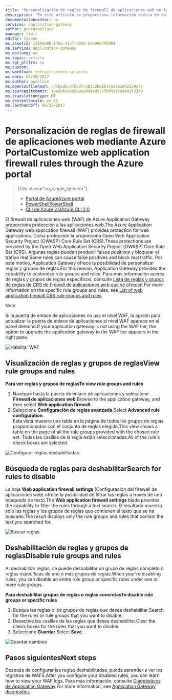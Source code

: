 ```yaml
---
title: "Personalización de reglas de firewall de aplicaciones web en Azure Application Gateway (Azure Portal) | Microsoft Docs"
description: "En este artículo se proporciona información acerca de cómo personalizar reglas de firewall de aplicaciones web en Application Gateway con Azure Portal."
documentationcenter: na
services: application-gateway
author: georgewallace
manager: timlt
editor: tysonn
ms.assetid: 1159500b-17ba-41e7-88d6-b96986795084
ms.service: application-gateway
ms.devlang: na
ms.topic: article
ms.tgt_pltfrm: na
ms.custom: 
ms.workload: infrastructure-services
ms.date: 03/28/2017
ms.author: gwallace
ms.openlocfilehash: cdcbadbc3765dfc583c26e1b1453863d421c9a72
ms.sourcegitcommit: 18ad9bc049589c8e44ed277f8f43dcaa483f3339
ms.translationtype: MT
ms.contentlocale: es-ES
ms.lasthandoff: 08/29/2017
---
```

# <a name="customize-web-application-firewall-rules-through-the-azure-portal"></a><span data-ttu-id="01198-103">Personalización de reglas de firewall de aplicaciones web mediante Azure Portal</span><span class="sxs-lookup"><span data-stu-id="01198-103">Customize web application firewall rules through the Azure portal</span></span>

> [!div class="op_single_selector"]
> * [<span data-ttu-id="01198-104">Portal de Azure</span><span class="sxs-lookup"><span data-stu-id="01198-104">Azure portal</span></span>](application-gateway-customize-waf-rules-portal.md)
> * [<span data-ttu-id="01198-105">PowerShell</span><span class="sxs-lookup"><span data-stu-id="01198-105">PowerShell</span></span>](application-gateway-customize-waf-rules-powershell.md)
> * [<span data-ttu-id="01198-106">CLI de Azure 2.0</span><span class="sxs-lookup"><span data-stu-id="01198-106">Azure CLI 2.0</span></span>](application-gateway-customize-waf-rules-cli.md)

<span data-ttu-id="01198-107">El firewall de aplicaciones web (WAF) de Azure Application Gateway proporciona protección a las aplicaciones web.</span><span class="sxs-lookup"><span data-stu-id="01198-107">The Azure Application Gateway web application firewall (WAF) provides protection for web applications.</span></span> <span data-ttu-id="01198-108">Dicha protección la proporciona Open Web Application Security Project (OWASP) Core Rule Set (CRS).</span><span class="sxs-lookup"><span data-stu-id="01198-108">These protections are provided by the Open Web Application Security Project (OWASP) Core Rule Set (CRS).</span></span> <span data-ttu-id="01198-109">Algunas reglas pueden producir falsos positivos y bloquear el tráfico real.</span><span class="sxs-lookup"><span data-stu-id="01198-109">Some rules can cause false positives and block real traffic.</span></span> <span data-ttu-id="01198-110">Por este motivo, Application Gateway ofrece la posibilidad de personalizar reglas y grupos de reglas.</span><span class="sxs-lookup"><span data-stu-id="01198-110">For this reason, Application Gateway provides the capability to customize rule groups and rules.</span></span> <span data-ttu-id="01198-111">Para más información acerca de reglas y grupos de reglas específicos, consulte [Lista de reglas y grupos de reglas de CRS de firewall de aplicaciones web que se ofrecen](application-gateway-crs-rulegroups-rules.md).</span><span class="sxs-lookup"><span data-stu-id="01198-111">For more information on the specific rule groups and rules, see [List of web application firewall CRS rule groups and rules](application-gateway-crs-rulegroups-rules.md).</span></span>

>[!NOTE]
> <span data-ttu-id="01198-112">Si la puerta de enlace de aplicaciones no usa el nivel WAF, la opción para actualizar la puerta de enlace de aplicaciones al nivel WAF aparece en el panel derecho.</span><span class="sxs-lookup"><span data-stu-id="01198-112">If your application gateway is not using the WAF tier, the option to upgrade the application gateway to the WAF tier appears in the right pane.</span></span> 

![Habilitar WAF][fig1]

## <a name="view-rule-groups-and-rules"></a><span data-ttu-id="01198-114">Visualización de reglas y grupos de reglas</span><span class="sxs-lookup"><span data-stu-id="01198-114">View rule groups and rules</span></span>

<span data-ttu-id="01198-115">**Para ver reglas y grupos de reglas**</span><span class="sxs-lookup"><span data-stu-id="01198-115">**To view rule groups and rules**</span></span>
   1. <span data-ttu-id="01198-116">Navegue hasta la puerta de enlace de aplicaciones y seleccione **Firewall de aplicaciones web**.</span><span class="sxs-lookup"><span data-stu-id="01198-116">Browse to the application gateway, and then select **Web application firewall**.</span></span>  
   2. <span data-ttu-id="01198-117">Seleccione **Configuración de reglas avanzada**.</span><span class="sxs-lookup"><span data-stu-id="01198-117">Select **Advanced rule configuration**.</span></span>  
   <span data-ttu-id="01198-118">Esta vista muestra una tabla en la página de todos los grupos de reglas proporcionados con el conjunto de reglas elegido.</span><span class="sxs-lookup"><span data-stu-id="01198-118">This view shows a table on the page of all the rule groups provided with the chosen rule set.</span></span> <span data-ttu-id="01198-119">Todas las casillas de la regla están seleccionadas.</span><span class="sxs-lookup"><span data-stu-id="01198-119">All of the rule's check boxes are selected.</span></span>

![Configurar reglas deshabilitadas][1]

## <a name="search-for-rules-to-disable"></a><span data-ttu-id="01198-121">Búsqueda de reglas para deshabilitar</span><span class="sxs-lookup"><span data-stu-id="01198-121">Search for rules to disable</span></span>

<span data-ttu-id="01198-122">La hoja **Web application firewall settings** (Configuración del firewall de aplicaciones web) ofrece la posibilidad de filtrar las reglas a través de una búsqueda de texto.</span><span class="sxs-lookup"><span data-stu-id="01198-122">The **Web application firewall settings** blade provides the capability to filter the rules through a text search.</span></span> <span data-ttu-id="01198-123">El resultado muestra solo las reglas y los grupos de reglas que contienen el texto que se ha buscado.</span><span class="sxs-lookup"><span data-stu-id="01198-123">The result displays only the rule groups and rules that contain the text you searched for.</span></span>

![Buscar reglas][2]

## <a name="disable-rule-groups-and-rules"></a><span data-ttu-id="01198-125">Deshabilitación de reglas y grupos de reglas</span><span class="sxs-lookup"><span data-stu-id="01198-125">Disable rule groups and rules</span></span>

<span data-ttu-id="01198-126">Al deshabilitar reglas, se puede deshabilitar un grupo de reglas completo o reglas específicas de uno o más grupos de reglas.</span><span class="sxs-lookup"><span data-stu-id="01198-126">When your're disabling rules, you can disable an entire rule group or specific rules under one or more rule groups.</span></span> 

<span data-ttu-id="01198-127">**Para deshabilitar grupos de reglas o reglas concretas**</span><span class="sxs-lookup"><span data-stu-id="01198-127">**To disable rule groups or specific rules**</span></span>

   1. <span data-ttu-id="01198-128">Busque las reglas o los grupos de reglas que desea deshabilitar.</span><span class="sxs-lookup"><span data-stu-id="01198-128">Search for the rules or rule groups that you want to disable.</span></span>
   2. <span data-ttu-id="01198-129">Desactive las casillas de las reglas que desea deshabilitar.</span><span class="sxs-lookup"><span data-stu-id="01198-129">Clear the check boxes for the rules that you want to disable.</span></span> 
   2. <span data-ttu-id="01198-130">Seleccione **Guardar**.</span><span class="sxs-lookup"><span data-stu-id="01198-130">Select **Save**.</span></span> 

![Guardar cambios][3]

## <a name="next-steps"></a><span data-ttu-id="01198-132">Pasos siguientes</span><span class="sxs-lookup"><span data-stu-id="01198-132">Next steps</span></span>

<span data-ttu-id="01198-133">Después de configurar las reglas deshabilitadas, puede aprender a ver los registros de WAFS.</span><span class="sxs-lookup"><span data-stu-id="01198-133">After you configure your disabled rules, you can learn how to view your WAF logs.</span></span> <span data-ttu-id="01198-134">Para más información, consulte [Diagnósticos de Application Gateway](application-gateway-diagnostics.md#diagnostic-logging).</span><span class="sxs-lookup"><span data-stu-id="01198-134">For more information, see [Application Gateway diagnostics](application-gateway-diagnostics.md#diagnostic-logging).</span></span>

[fig1]: ./media/application-gateway-customize-waf-rules-portal/1.png
[1]: ./media/application-gateway-customize-waf-rules-portal/figure1.png
[2]: ./media/application-gateway-customize-waf-rules-portal/figure2.png
[3]: ./media/application-gateway-customize-waf-rules-portal/figure3.png
